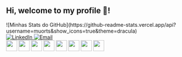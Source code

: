 ## Hi, welcome to my profile 👋!

<div> 
  ![Minhas Stats do GitHub](https://github-readme-stats.vercel.app/api?username=muorts&show_icons=true&theme=dracula)
  <div>
    <a href="www.linkedin.com/in/murilo-ortega-67387b364" target="_blank">
    <img src="https://img.shields.io/badge/LinkedIn-0077B5?style=for-the-badge&logo=linkedin&logoColor=white" alt="LinkedIn">
  </a>
  <a href="mailto:muortegapereira.07@gmaul.com" target="_blank">
    <img src="https://img.shields.io/badge/Email-D14836?style=for-the-badge&logo=gmail&logoColor=white" alt="Email">
  </a>
  </div>
</div>


<div>
  <img src="https://upload.wikimedia.org/wikipedia/commons/thumb/9/99/Unofficial_JavaScript_logo_2.svg/1200px-Unofficial_JavaScript_logo_2.svg.png" width="30" height="30">
  <img src="https://upload.wikimedia.org/wikipedia/commons/thumb/f/f5/Typescript.svg/1200px-Typescript.svg.png" width="30 height="30"">
  <img src="https://www.aptechsp.com.br/wp-content/uploads/2015/04/linguagem-C.png" width = "30" height="30">
  <img src="https://www.freeiconspng.com/thumbs/sql-server-icon-png/sql-server-icon-png-29.png" width="30" height="30">
  <img src="https://images.icon-icons.com/171/PNG/512/html5_23329.png" width="30" height="30">
  <img src="https://upload.wikimedia.org/wikipedia/commons/thumb/c/c3/Python-logo-notext.svg/1200px-Python-logo-notext.svg.png" width="30" height="30">
  <img src="https://www.shareicon.net/data/512x512/2015/09/11/99371_javascript_512x512.png" width="30" height="30">
  <img src="https://upload.wikimedia.org/wikipedia/commons/thumb/a/a7/React-icon.svg/250px-React-icon.svg.png" width="30" height="30">
</div>
<!--
**muorts/muorts** is a ✨ _special_ ✨ repository because its `README.md` (this file) appears on your GitHub profile.

